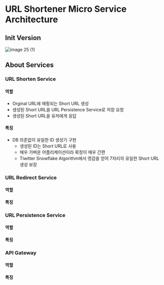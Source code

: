 # URL Shortener Micro Service Architecture 
## Init Version
![image 25 (1)](https://github.com/user-attachments/assets/4ea43545-2fff-4f51-9f2a-44f783512f2d)
## About Services
### URL Shorten Service
#### 역할
- Orginal URL에 매핑되는 Short URL 생성
- 생성된 Short URL을 URL Persistence Service로 저장 요청
- 생성된 Short URL을 유저에게 응답
#### 특징
- DB 의존없이 유일한 ID 생성기 구현
  - 생성된 ID는 Short URL로 사용
  - 매우 가벼운 어플리케이션이라 확장이 매우 간편
  - Tiwitter Snowflake Algorithm에서 영감을 얻어 7자리의 유일한 Short URL 생성 보장

### URL Redirect Service
#### 역할
#### 특징

### URL Persistence Service
#### 역할
#### 특징

### API Gateway
#### 역할
#### 특징


